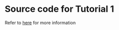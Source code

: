 
# Source code for Tutorial 1
 
Refer to [here](https://neuralmidifx.github.io/Tutorials/1_RandomGeneration) for more information


